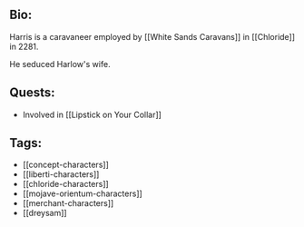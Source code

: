 ## Bio:

Harris is a caravaneer employed by [[White Sands Caravans]] in [[Chloride]] in 2281.

He seduced Harlow's wife.

## Quests:

- Involved in [[Lipstick on Your Collar]]

## Tags:

- [[concept-characters]]
- [[liberti-characters]]
- [[chloride-characters]]
- [[mojave-orientum-characters]]
- [[merchant-characters]]
- [[dreysam]]